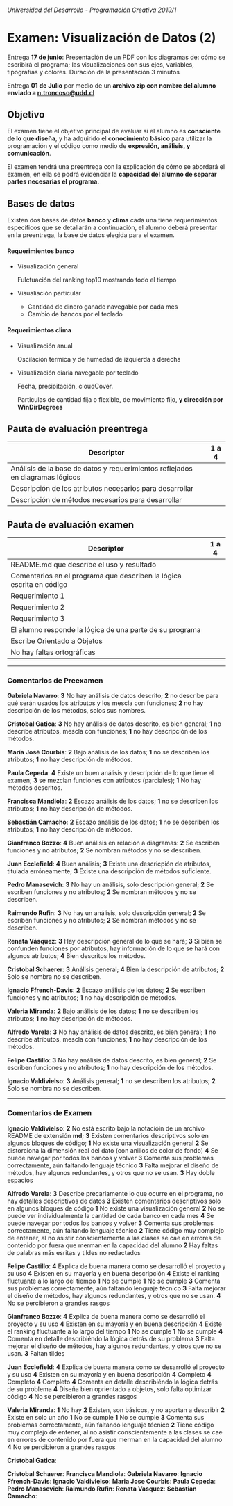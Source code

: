 ###### Universidad del Desarrollo - Programación Creativa 2019/1

# Examen: Visualización de Datos (2)

Entrega **17 de junio**: Presentación de un PDF con los diagramas de: cómo se escribirá el programa; las visualizaciones con sus ejes, variables, tipografías y colores.
Duración de la presentación 3 minutos

Entrega **01 de Julio** por medio de un **archivo zip con nombre del alumno enviado a n.troncoso@udd.cl**



## Objetivo

El examen tiene el objetivo principal de evaluar si el alumno es **consciente** **de lo que diseña**, y ha adquirido el **conocimiento básico** para utilizar la programación y el código como medio de **expresión, análisis, y comunicación**.

El examen tendrá una preentrega con la explicación de cómo se abordará el examen, en ella se podrá evidenciar la **capacidad del alumno de separar partes necesarias el programa.**



## Bases de datos

Existen dos bases de datos **banco** y **clima** cada una tiene requerimientos específicos que se detallarán a continuación, el alumno deberá presentar en la preentrega, la base de datos elegida para el examen.

#### Requerimientos banco

- Visualización general

  Fulctuación del ranking top10 mostrando todo el tiempo

- Visualiación particular
  - Cantidad de dinero ganado navegable por cada mes
  - Cambio de bancos por el teclado

#### Requerimientos clima

- Visualización anual

  Oscilación térmica y de humedad de izquierda a derecha

- Visualización diaria navegable por teclado

  Fecha, presipitación, cloudCover.

  Particulas de cantidad fija o flexible, de movimiento fijo, **y dirección por WinDirDegrees**



## Pauta de evaluación preentrega

| Descriptor                                                   | 1 a 4 |
| ------------------------------------------------------------ | ----- |
| Análisis de la base de datos y requerimientos reflejados en diagramas lógicos |       |
| Descripción de los atributos necesarios para desarrollar     |       |
| Descripción de métodos necesarios para desarrollar           |       |

## Pauta de evaluación examen

| Descriptor                                                   | 1 a 4 |
| ------------------------------------------------------------ | ----- |
| README.md que describe el uso y resultado                    |       |
| Comentarios en el programa que describen la lógica escrita en código |       |
| Requerimiento 1                                              |       |
| Requerimiento 2                                              |       |
| Requerimiento 3                                              |       |
| El alumno responde la lógica de una parte de su programa     |       |
| Escribe Orientado a Objetos                                  |       |
| No hay faltas ortográficas                                   |       |

------

### Comentarios de Preexamen

**Gabriela Navarro**: **3** No hay análisis de datos descrito; **2** no describe para qué serán usados los atributos y los mescla con funciones; **2** no hay descripción de los métodos, solos sus nombres.

**Cristobal Gatica**: **3** No hay análisis de datos descrito, es bien general; **1** no describe atributos, mescla con funciones; **1** no hay descripción de los métodos.

**María José Courbis**: **2** Bajo análisis de los datos; **1** no se describen los atributos; **1** no hay descripción de métodos.

**Paula Cepeda**: **4** Existe un buen análisis y descripción de lo que tiene el examen; **3** se mezclan funciones con atributos (parciales); **1** No hay métodos descritos.

**Francisca Mandiola**: **2** Escazo análisis de los datos; **1** no se describen los atributos; **1** no hay descripción de métodos.

**Sebastián Camacho**: **2** Escazo análisis de los datos; **1** no se describen los atributos; **1** no hay descripción de métodos.

**Gianfranco Bozzo**: **4** Buen análisis en relación a diagramas: **2** Se escriben funciones y no atributos; **2** Se nombran métodos y no se describen.

**Juan Ecclefield**: **4** Buen análisis; **3** Existe una descricpión de atributos, titulada erróneamente; **3** Existe una descripción de métodos suficiente.

**Pedro Manasevich**: **3** No hay un análisis, solo descripción general; **2** Se escriben funciones y no atributos; **2** Se nombran métodos y no se describen.

**Raimundo Rufin**: **3** No hay un análisis, solo descripción general; **2** Se escriben funciones y no atributos; **2** Se nombran métodos y no se describen.

**Renata Vásquez**: **3** Hay descripción general de lo que se hará; **3** Si bien se confunden funciones por atributos, hay información de lo que se hará con algunos atributos; **4** Bien descritos los métodos.

**Cristobal Schaerer**: **3** Análisis general; **4** Bien la descripción de atributos; **2** Solo se nombra no se describen.

**Ignacio Ffrench-Davis**: **2** Escazo análisis de los datos; **2** Se escriben funciones y no atributos; **1** no hay descripción de métodos.

**Valeria Miranda**: **2** Bajo análisis de los datos; **1** no se describen los atributos; **1** no hay descripción de métodos.

**Alfredo Varela**: **3** No hay análisis de datos descrito, es bien general; **1** no describe atributos, mescla con funciones; **1** no hay descripción de los métodos.

**Felipe Castillo**:  **3** No hay análisis de datos descrito, es bien general; **2** Se escriben funciones y no atributos; **1** no hay descripción de los métodos.

**Ignacio Valdivielso**:  **3** Análisis general; **1** no se describen los atributos; **2** Solo se nombra no se describen.

------

### Comentarios de Examen


**Ignacio Valdivielso**:
**2** No está escrito bajo la notacióin de un archivo README de extensión **md**;
**3** Existen comentarios descriptivos solo en algunos bloques de código;
**1** No existe una visualización general
**2** Se distorciona la dimensión real del dato (con anillos de color de fondo)
**4** Se puede navegar por todos los bancos y volver
**3** Comenta sus problemas correctamente, aún faltando lenguaje técnico
**3** Falta mejorar el diseño de métodos, hay algunos redundantes, y otros que no se usan.
**3** Hay doble espacios


**Alfredo Varela**:
**3** Describe precariamente lo que ocurre en el programa, no hay detalles descriptivos de datos
**3** Existen comentarios descriptivos solo en algunos bloques de código
**1** No existe una visualización general
**2** No se puede ver individualmente la cantidad de cada banco en cada mes
**4** Se puede navegar por todos los bancos y volver
**3** Comenta sus problemas correctamente, aún faltando lenguaje técnico
**2** Tiene código muy complejo de entener, al no asistir conscientemente a las clases se cae en errores de contenido por fuera que merman en la capacidad del alumno
**2** Hay faltas de palabras más esritas y tildes no redactados

**Felipe Castillo**:
**4** Explica de buena manera como se desarrolló el proyecto y su uso
**4** Existen en su mayoría y en buena descripción
**4** Existe el ranking fluctuante a lo largo del tiempo
**1** No se cumple
**1** No se cumple
**3** Comenta sus problemas correctamente, aún faltando lenguaje técnico
**3** Falta mejorar el diseño de métodos, hay algunos redundantes, y otros que no se usan.
**4** No se percibieron a grandes rasgos

**Gianfranco Bozzo**:
**4** Explica de buena manera como se desarrolló el proyecto y su uso
**4** Existen en su mayoría y en buena descripción
**4** Existe el ranking fluctuante a lo largo del tiempo
**1** No se cumple
**1** No se cumple
**4** Comenta en detalle describiéndo la lógica detrás de su problema
**3** Falta mejorar el diseño de métodos, hay algunos redundantes, y otros que no se usan.
**3** Faltan tildes

**Juan Ecclefield**:
**4** Explica de buena manera como se desarrolló el proyecto y su uso
**4** Existen en su mayoría y en buena descripción
**4** Completo
**4** Completo
**4** Completo
**4** Comenta en detalle describiéndo la lógica detrás de su problema
**4** Diseña bien oprientado a objetos, solo falta optimizar código
**4** No se percibieron a grandes rasgos

**Valeria Miranda**:
**1** No hay
**2** Existen, son básicos, y no aportan a describir
**2** Existe en solo un año
**1** No se cumple
**1** No se cumple
**3** Comenta sus problemas correctamente, aún faltando lenguaje técnico
**2** Tiene código muy complejo de entener, al no asistir conscientemente a las clases se cae en errores de contenido por fuera que merman en la capacidad del alumno
**4** No se percibieron a grandes rasgos




**Cristobal Gatica**:



**Cristobal Schaerer**:
**Francisca Mandiola**:
**Gabriela Navarro**:
**Ignacio Ffrench-Davis**:
**Ignacio Valdivielso**:
**Maria Jose Courbis**:
**Paula Cepeda**:
**Pedro Manasevich**:
**Raimundo Rufin**:
**Renata Vasquez**:
**Sebastian Camacho**:
